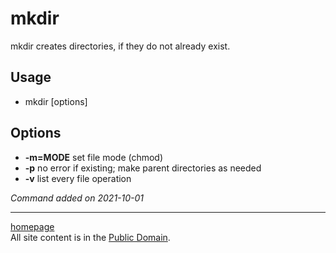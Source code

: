 # mkdir
mkdir creates directories, if they do not already exist.

## Usage
- mkdir [options]

## Options
- **-m=MODE** set file mode (chmod)
- **-p** no error if existing; make parent directories as needed
- **-v** list every file operation

*Command added on 2021-10-01*

---

[homepage](../index.html)\
All site content is in the [Public Domain](http://unlicense.org/).
